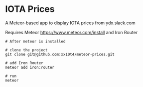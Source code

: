 # IOTA Prices

A Meteor-based app to display IOTA prices from ydx.slack.com

Requires Meteor https://www.meteor.com/install and Iron Router

```
# After meteor is installed

# clone the project
git clone git@github.com:xx10t4/meteor-prices.git

# add Iron Router
meteor add iron:router

# run
meteor
```